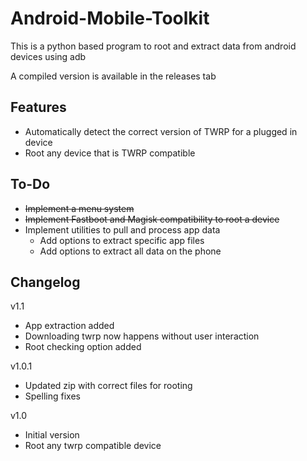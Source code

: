 # Android-Mobile-Toolkit
This is a python based program to root and extract data from android devices using adb

A compiled version is available in the releases tab

## Features
+ Automatically detect the correct version of TWRP for a plugged in device
+ Root any device that is TWRP compatible

## To-Do
+ ~~Implement a menu system~~
+ ~~Implement Fastboot and Magisk compatibility to root a device~~
+ Implement utilities to pull and process app data
  + Add options to extract specific app files
  + Add options to extract all data on the phone

## Changelog
v1.1
  + App extraction added
  + Downloading twrp now happens without user interaction
  + Root checking option added

v1.0.1
  + Updated zip with correct files for rooting
  + Spelling fixes

v1.0
  + Initial version
  + Root any twrp compatible device

